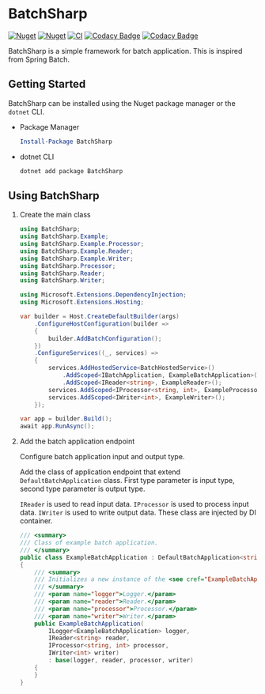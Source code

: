# BatchSharp

[![Nuget](https://img.shields.io/nuget/v/BatchSharp)](https://www.nuget.org/packages/BatchSharp)
[![Nuget](https://img.shields.io/nuget/dt/BatchSharp)](https://www.nuget.org/packages/BatchSharp)
[![CI](https://github.com/kuju63/BatchSharp/actions/workflows/ci.yml/badge.svg)](https://github.com/kuju63/BatchSharp/actions/workflows/ci.yml)
[![Codacy Badge](https://app.codacy.com/project/badge/Grade/c0652607bd5a4dffafd2ffa954ac7d54)](https://app.codacy.com/gh/kuju63/BatchSharp/dashboard?utm_source=gh&utm_medium=referral&utm_content=&utm_campaign=Badge_grade)
[![Codacy Badge](https://app.codacy.com/project/badge/Coverage/c0652607bd5a4dffafd2ffa954ac7d54)](https://app.codacy.com/gh/kuju63/BatchSharp/dashboard?utm_source=gh&utm_medium=referral&utm_content=&utm_campaign=Badge_coverage)

BatchSharp is a simple framework for batch application.
This is inspired from Spring Batch.

## Getting Started

BatchSharp can be installed using the Nuget package manager or the `dotnet` CLI.

- Package Manager
    
    ```powershell
    Install-Package BatchSharp
    ```

- dotnet CLI
    
    ```bash
    dotnet add package BatchSharp
    ```

## Using BatchSharp

1. Create the main class

    ```csharp
    using BatchSharp;
    using BatchSharp.Example;
    using BatchSharp.Example.Processor;
    using BatchSharp.Example.Reader;
    using BatchSharp.Example.Writer;
    using BatchSharp.Processor;
    using BatchSharp.Reader;
    using BatchSharp.Writer;
    
    using Microsoft.Extensions.DependencyInjection;
    using Microsoft.Extensions.Hosting;
    
    var builder = Host.CreateDefaultBuilder(args)
        .ConfigureHostConfiguration(builder =>
        {
            builder.AddBatchConfiguration();
        })
        .ConfigureServices((_, services) =>
        {
            services.AddHostedService<BatchHostedService>()
                .AddScoped<IBatchApplication, ExampleBatchApplication>()
                .AddScoped<IReader<string>, ExampleReader>();
            services.AddScoped<IProcessor<string, int>, ExampleProcessor>();
            services.AddScoped<IWriter<int>, ExampleWriter>();
        });
    
    var app = builder.Build();
    await app.RunAsync();
    ```

2. Add the batch application endpoint

    Configure batch application input and output type.

    Add the class of application endpoint that extend `DefaultBatchApplication` class. First type parameter is input type, second type parameter is output type.

    `IReader` is used to read input data. `IProcessor` is used to process input data. `IWriter` is used to write output data. These class are injected by DI container.

    ```csharp
    /// <summary>
    /// Class of example batch application.
    /// </summary>
    public class ExampleBatchApplication : DefaultBatchApplication<string, int>
    {
        /// <summary>
        /// Initializes a new instance of the <see cref="ExampleBatchApplication"/> class.
        /// </summary>
        /// <param name="logger">Logger.</param>
        /// <param name="reader">Reader.</param>
        /// <param name="processor">Processor.</param>
        /// <param name="writer">Writer.</param>
        public ExampleBatchApplication(
            ILogger<ExampleBatchApplication> logger,
            IReader<string> reader,
            IProcessor<string, int> processor,
            IWriter<int> writer)
            : base(logger, reader, processor, writer)
        {
        }
    }
    ```